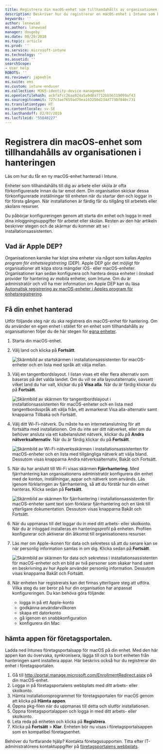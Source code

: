 ```yaml
---
title: Registrera din macOS-enhet som tillhandahålls av organisationen för hantering | Microsoft Docs
description: Beskriver hur du registrerar en macOS-enhet i Intune som har köpts och tillhandahålls av din organisation.
keywords: ''
author: lenewsad
ms.author: lanewsad
manager: dougeby
ms.date: 08/29/2018
ms.topic: article
ms.prod: ''
ms.service: microsoft-intune
ms.technology: ''
ms.assetid: ''
searchScope:
- User help
ROBOTS: ''
ms.reviewer: japoehlm
ms.suite: ems
ms.custom: intune-enduser
ms.collection: M365-identity-device-management
ms.openlocfilehash: acbfafcc26aa924a5a9d0a7712bb56119099af43
ms.sourcegitcommit: 727c3ae7659ad79ea162250d234d7730f840c731
ms.translationtype: HT
ms.contentlocale: sv-SE
ms.lasthandoff: 02/07/2019
ms.locfileid: "55848227"
---
```

# <a name="enroll-your-organization-provided-macos-device-in-management"></a>Registrera din macOS-enhet som tillhandahålls av organisationen i hanteringen

Läs om hur du får en ny macOS-enhet hanterad i Intune.  

Enheter som tillhandahålls till dig av arbete eller skola är ofta förkonfigurerade innan du tar emot dem. Din organisation skickar dessa förkonfigurerade inställningar till enheten när du startar den och loggar in för första gången. När installationen är färdig får du tillgång till arbetets eller skolans resurser. 

Du påbörjar konfigureringen genom att starta din enhet och logga in med dina inloggningsuppgifter för arbetet eller skolan. Resten av den här artikeln beskriver stegen och de skärmar du kommer att se i installationsassistenten.   

## <a name="what-is-apple-dep"></a>Vad är Apple DEP?
Organisationen kanske har köpt sina enheter via något som kallas *Apples program för enhetsregistrering* (DEP). Apple DEP gör det möjligt för organisationer att köpa stora mängder iOS- eller macOS-enheter. Organisationer kan sedan konfigurera och hantera dessa enheter i önskad provider för hantering av mobila enheter, som Intune. Om du är administratör och vill ha mer information om Apple DEP kan du läsa [Automatisk registrering av macOS-enheter i Apples program för enhetsregistrering](https://docs.microsoft.com/intune/device-enrollment-program-enroll-macos).  

## <a name="get-your-device-managed"></a>Få din enhet hanterad 
Utför följande steg när du ska registrera din macOS-enhet för hantering. Om du använder en egen enhet i stället för en enhet som tillhandahålls av organisationen följer du de här stegen för [egna enheter](enroll-your-device-in-intune-macos-cp.md).  

1. Starta din macOS-enhet. 
2. Välj land och klicka på **Fortsätt**.  

   ![Skärmbild av startskärmen i installationsassistenten för macOS-enheter och en lista med språk att välja mellan.](./media/macos-dep-welcome-1808.png)   
3. Välj en tangentbordslayout. I listan visas ett eller flera alternativ som baseras på det valda landet. Om du vill se alla layoutalternativ, oavsett vilket land du har valt, klickar du på **Visa alla**. När du är färdig klickar du på **Fortsätt**.  

   ![Skärmbild av skärmen för tangentbordslayout i installationsassistenten för macOS-enheter och en lista med tangentbordsspråk att välja från, ett avmarkerat Visa alla-alternativ samt knapparna Tillbaka och Fortsätt.](./media/macos-dep-keyboard-1808.png)  
4. Välj ditt Wi-Fi-nätverk. Du måste ha en internetanslutning för att fortsätta med installationen. Om du inte ser ditt nätverket, eller om du behöver ansluta via ett kabelanslutet nätverk, klickar du på **Andra nätverksalternativ**. När du är färdig klickar du på **Fortsätt**.  

   ![Skärmbild av Wi-Fi-nätverksskärmen i installationsassistenten för macOS-enheter och en lista med tillgängliga nätverk att välja bland. Dessutom visas knapparna Andra nätverksalternativ, Bakåt och Fortsätt.](./media/macos-dep-wifi-1808.png)  
5. När du har anslutit till Wi-Fi visas skärmen **Fjärrhantering**. Med fjärrhantering kan organisationens administratör konfigurera din enhet med de konton, inställningar, appar och nätverk som används. Läs igenom förklaringen av fjärrhantering, så att du förstår hur din enhet hanteras. Klicka sedan på **Fortsätt**.  

   ![Skärmbild av skärmen för fjärrhantering i installationsassistenten för macOS-enheter samt text som förklarar fjärrhantering och en länk till ytterligare dokumentation. Dessutom visas knapparna Bakåt och Fortsätt.](./media/macos-dep-remote-management-1-1808.png)  
6. När du uppmanas till det loggar du in med ditt arbets- eller skolkonto. När du är inloggad installeras en hanteringsprofil på enheten. Profilen konfigurerar och aktiverar din åtkomst till organisationens resurser.  
7. Läs mer om Apple-ikonen för data och sekretess så att du senare kan se när personlig information samlas in om dig. Klicka sedan på **Fortsätt**.  

   ![Skärmbild av skärmen för data och sekretess i installationsassistenten för macOS-enheter och en bild av två personer som skakar hand samt en beskrivning av hur Apple använder personlig information. Dessutom visas knapparna Bakåt och Fortsätt.](./media/macos-dep-apple-data-privacy-1808.png)  
8. När enheten har registrerats kan det finnas ytterligare steg att utföra. Vilka steg du ser beror på hur din organisation har anpassat konfigureringen. Du kan behöva göra följande:
    * logga in på ett Apple-konto
    * godkänna användarvillkoren
    * skapa ett datorkonto
    * gå igenom en snabbkonfiguration
    * konfigurera din Mac  
## <a name="get-the-company-portal-app"></a>hämta appen för företagsportalen.      
Ladda ned Intunes företagsportalsapp för macOS på din enhet. Med den här appen kan du övervaka, synkronisera, lägga till och ta bort enheten från hanteringen samt installera appar. Här beskrivs också hur du registrerar din enhet i företagsportalen.  
1. Gå till http://portal.manage.microsoft.com/EnrollmentRedirect.aspx på din macOS-enhet.
2. Logga in på företagsportalens webbplats med ditt arbets- eller skolkonto. 
3. Hämta installationsprogrammet för företagsportalen för macOS genom att klicka på **Hämta appen**.
4. Öppna pkg-filen när du uppmanas till detta och slutför installationen.
4. Öppna företagsportalappen och logga in med ditt arbets- eller skolkonto.
5. Leta reda på enheten och klicka på **Registrera**.
6. Klicka på **Fortsätt** > **Klar**. Enheten bör nu visas i företagsportalsappen som en kompatibel företagsenhet.

Behöver du fortfarande hjälp? Kontakta företagssupporten. Titta efter IT-administratörens kontaktuppgifter på [företagsportalens webbplats](https://go.microsoft.com/fwlink/?linkid=2010980).
